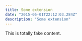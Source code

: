 ```yaml
---
title: Some extension
date: "2015-05-01T22:12:03.284Z"
description: "Some extension"
---
```


This is totally fake content.